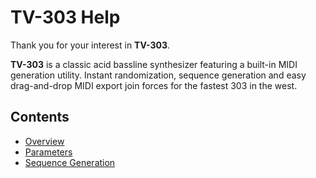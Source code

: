 # TV-303 Help

Thank you for your interest in **TV-303**.

**TV-303** is a classic acid bassline synthesizer featuring a built-in MIDI generation utility. Instant randomization, sequence generation and easy drag-and-drop MIDI export join forces for the fastest 303 in the west.

## Contents

- [Overview](overview)
- [Parameters](parameters)
- [Sequence Generation](sequence-generation)
